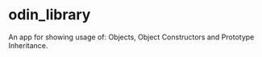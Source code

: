 # odin_library
An app for showing usage of: Objects, Object Constructors and Prototype Inheritance.
